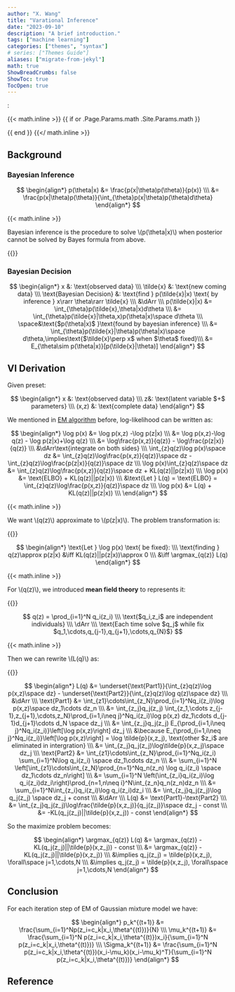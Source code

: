 ```yaml
---
author: "X. Wang"
title: "Varational Inference"
date: "2023-09-10"
description: "A brief introduction."
tags: ["machine learning"]
categories: ["themes", "syntax"]
# series: ["Themes Guide"]
aliases: ["migrate-from-jekyl"]
math: true
ShowBreadCrumbs: false
ShowToc: true
TocOpen: true
---
```


:                                                         

{{< math.inline >}}
{{ if or .Page.Params.math .Site.Params.math }}

<link rel="stylesheet" href="https://cdn.jsdelivr.net/npm/katex@0.16.8/dist/katex.min.css" integrity="sha384-GvrOXuhMATgEsSwCs4smul74iXGOixntILdUW9XmUC6+HX0sLNAK3q71HotJqlAn" crossorigin="anonymous">

<!-- The loading of KaTeX is deferred to speed up page rendering -->
<script defer src="https://cdn.jsdelivr.net/npm/katex@0.16.8/dist/katex.min.js" integrity="sha384-cpW21h6RZv/phavutF+AuVYrr+dA8xD9zs6FwLpaCct6O9ctzYFfFr4dgmgccOTx" crossorigin="anonymous"></script>

<!-- To automatically render math in text elements, include the auto-render extension: -->
<script defer src="https://cdn.jsdelivr.net/npm/katex@0.16.8/dist/contrib/auto-render.min.js" integrity="sha384-+VBxd3r6XgURycqtZ117nYw44OOcIax56Z4dCRWbxyPt0Koah1uHoK0o4+/RRE05" crossorigin="anonymous"
    onload="renderMathInElement(document.body);"></script>
{{ end }}
{{</ math.inline >}}

<style>
    /* Set the font size of all math elements to 16px */
    .katex {
        font-size: 16px !important;
    }
</style>

## Background

### Bayesian Inference

$$
\begin{align*}
p(\theta|x) &= \frac{p(x|\theta)p(\theta)}{p(x)} \\\
&= \frac{p(x|\theta)p(\theta)}{\int_{\theta}p(x|\theta)p(\theta)d\theta}
\end{align*}
$$

{{< math.inline >}}
<p>
Bayesian inference is the procedure to solve \(p(\theta|x)\) when posterior cannot be solved by Bayes formula from above.
</p>
{{</ math.inline >}}

### Bayesian Decision

$$
\begin{align*}
x &: \text{observed data} \\\
\tilde{x} &: \text{new coming data} \\\
\text{Bayesian Decision} &: \text{find } p(\tilde{x}|x) \text{ by inference } x\rarr \theta\rarr \tilde{x} \\\
&\dArr \\\
p(\tilde{x}|x) &= \int_{\theta}p(\tilde{x},\theta|x)d\theta \\\
&= \int_{\theta}p(\tilde{x}|\theta,x)p(\theta|x)\space d\theta \\\
\space&\text{$p(\theta|x)$ }\text{found by bayesian inference} \\\ 
&= \int_{\theta}p(\tilde{x}|\theta)p(\theta|x)\space d\theta,\implies\text{$\tilde{x}\perp x$ when $\theta$ fixed}\\\
&= E_{\theta\sim p(\theta|x)}[p(\tilde{x}|\theta)]
\end{align*}
$$


## VI Derivation

Given preset:

$$
\begin{align*}
x &: \text{observed data} \\\
z&: \text{latent variable $+$ parameters} \\\
(x,z) &: \text{complete data}
\end{align*}
$$

We mentioned in [EM algorithm](https://tirmisula.github.io/posts/expectation-maximization/#derive-em-from-elbokl-divergence) before, log-likelihood can be written as:

$$
\begin{align*}
\log p(x) &= \log p(x,z) -\log p(z|x) \\\
&= \log p(x,z)-\log q(z) - \log p(z|x)+\log q(z) \\\
&= \log\frac{p(x,z)}{q(z)} - \log\frac{p(z|x)}{q(z)} \\\
&\dArr\text{integrate on both sides} \\\
\int_{z}q(z)\log p(x)\space dz &= \int_{z}q(z)\log\frac{p(x,z)}{q(z)}\space dz - \int_{z}q(z)\log\frac{p(z|x)}{q(z)}\space dz \\\
\log p(x)\int_{z}q(z)\space dz &= \int_{z}q(z)\log\frac{p(x,z)}{q(z)}\space dz + KL(q(z)||p(z|x)) \\\
\log p(x) &= \text{ELBO} + KL(q(z)||p(z|x)) \\\
&\text{Let } L(q) = \text{ELBO} = \int_{z}q(z)\log\frac{p(x,z)}{q(z)}\space dz \\\
\log p(x) &= L(q) + KL(q(z)||p(z|x)) \\\
\end{align*}
$$

{{< math.inline >}}
<p>
We want \(q(z)\) approximate to \(p(z|x)\). The problem transformation is:
</p>
{{</ math.inline >}}

$$
\begin{align*}
\text{Let } \log p(x) \text{ be fixed}: \\\
\text{finding } q(z)\approx p(z|x) &\iff KL(q(z)||p(z|x))\approx 0 \\\
&\iff \argmax_{q(z)} L(q)
\end{align*}
$$

{{< math.inline >}}
<p>
For \(q(z)\), we introduced <b>mean field theory</b> to represents it:
</p>
{{</ math.inline >}}

$$
q(z) = \prod_{i=1}^N q_i(z_i) \\\
\text{$q_i,z_i$ are independent individuals} \\\
\dArr \\\
\text{Each time solve $q_j$ while fix $q_1,\cdots,q_{j-1},q_{j+1},\cdots,q_{N}$}
$$

{{< math.inline >}}
<p>
Then we can rewrite \(L(q)\) as:
</p>
{{</ math.inline >}}

$$
\begin{align*}
L(q) &= \underset{\text{Part1}}{\int_{z}q(z)\log p(x,z)\space dz} - \underset{\text{Part2}}{\int_{z}q(z)\log q(z)\space dz} \\\
&\dArr \\\
\text{Part1} &= \int_{z1}\cdots\int_{z_N}\prod_{i=1}^Nq_i(z_i)\log p(x,z)\space dz_1\cdots dz_n \\\
&= \int_{z_j}q_j(z_j) \int_{z_1,\cdots z_{j-1},z_{j+1},\cdots,z_N}\prod_{i=1,i\neq j}^Nq_i(z_i)\log p(x,z) dz_1\cdots d_{j-1}d_{j+1}\cdots d_N \space dz_j \\\
&= \int_{z_j}q_j(z_j) E_{\prod_{i=1,i\neq j}^Nq_i(z_i)}\left[\log p(x,z)\right] dz_j \\\
&\because E_{\prod_{i=1,i\neq j}^Nq_i(z_i)}\left[\log p(x,z)\right] = \log \tilde{p}(x,z_j), \text{other $z_i$ are eliminated in intergration} \\\
&= \int_{z_j}q_j(z_j)\log\tilde{p}(x,z_j)\space dz_j \\\
\text{Part2} &= \int_{z1}\cdots\int_{z_N}\prod_{i=1}^Nq_i(z_i) \sum_{i=1}^N\log q_i(z_i) \space dz_1\cdots dz_n \\\
&= \sum_{i=1}^N \left[\int_{z1}\cdots\int_{z_N}\prod_{n=1}^Nq_n(z_n) \log q_i(z_i) \space dz_1\cdots dz_n\right] \\\
&= \sum_{i=1}^N \left(\int_{z_i}q_i(z_i)\log q_i(z_i)dz_i\right)\prod_{n=1,n\neq i}^N\int_{z_n}q_n(z_n)dz_n \\\
&= \sum_{i=1}^N\int_{z_i}q_i(z_i)\log q_i(z_i)dz_i \\\
&= \int_{z_j}q_j(z_j)\log q_j(z_j) \space dz_j + const \\\
&\dArr \\\
L(q) &= \text{Part1}-\text{Part2} \\\
&= \int_{z_j}q_j(z_j)\log\frac{\tilde{p}(x,z_j)}{q_j(z_j)}\space dz_j - const \\\
&= -KL(q_j(z_j)||\tilde{p}(x,z_j)) - const
\end{align*}
$$

So the maximize problem becomes:

$$
\begin{align*}
\argmax_{q(z)} L(q) &= \argmax_{q(z)} -KL(q_j(z_j)||\tilde{p}(x,z_j)) - const \\\
&= \argmax_{q(z)} -KL(q_j(z_j)||\tilde{p}(x,z_j)) \\\
&\implies q_j(z_j) = \tilde{p}(x,z_j), \forall\space j=1,\cdots,N \\\
&\implies q_j(z_j) = \tilde{p}(x,z_j), \forall\space j=1,\cdots,N
\end{align*}
$$

## Conclusion

For each iteration step of EM of Gaussian mixture model we have:

$$
\begin{align*}
p_k^{(t+1)} &= \frac{\sum_{i=1}^Np(z_i=c_k|x_i,\theta^{(t)})}{N} \\\
\mu_k^{(t+1)} &= \frac{\sum_{i=1}^N p(z_i=c_k|x_i,\theta^{(t)})x_i}{\sum_{i=1}^N p(z_i=c_k|x_i,\theta^{(t)})} \\\
\Sigma_k^{(t+1)} &= \frac{\sum_{i=1}^N p(z_i=c_k|x_i,\theta^{(t)})(x_i-\mu_k)(x_i-\mu_k)^T}{\sum_{i=1}^N p(z_i=c_k|x_i,\theta^{(t)})}
\end{align*}
$$

## Reference

[^1]: From [video](https://www.bilibili.com/video/BV1aE411o7qd?p=69).
[^2]: From [The Matrix Cookbook](https://www.math.uwaterloo.ca/~hwolkowi/matrixcookbook.pdf).